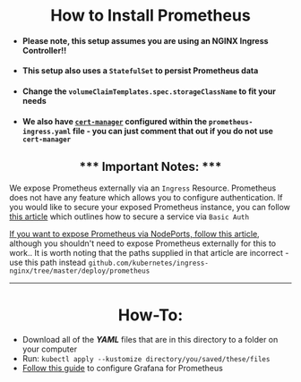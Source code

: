 <h1 align="center">How to Install Prometheus</h1>

- #### Please note, this setup assumes you are using an NGINX Ingress Controller!! 
- #### This setup also uses a `StatefulSet` to persist Prometheus data
- #### Change the `volumeClaimTemplates.spec.storageClassName` to fit your needs
- #### We also have [`cert-manager`](https://github.com/jetstack/cert-manager) configured within the `prometheus-ingress.yaml` file - you can just comment that out if you do not use `cert-manager`

<h2 align="center">*** Important Notes: ***</h2>

We expose Prometheus externally via an `Ingress` Resource. Prometheus does not have any feature which allows you to configure authentication.  If you would like to secure your exposed Prometheus instance, you can follow [this article](https://docs.nginx.com/nginx/admin-guide/security-controls/configuring-http-basic-authentication/#prerequisites) which outlines how to secure a service via `Basic Auth`

[If you want to expose Prometheus via NodePorts, follow this article](https://kubernetes.github.io/ingress-nginx/user-guide/monitoring/), although you shouldn't need to expose Prometheus externally for this to work.. It is worth noting that the paths supplied in that article are incorrect - use this path instead `github.com/kubernetes/ingress-nginx/tree/master/deploy/prometheus`

---

<h1 align="center">How-To:</h1>

- Download all of the ***YAML*** files that are in this directory to a folder on your computer
- Run: `kubectl apply --kustomize directory/you/saved/these/files`
- [Follow this guide](https://github.com/oze4/digitalocean-kubernetes/blob/master/grafana) to configure Grafana for Prometheus
